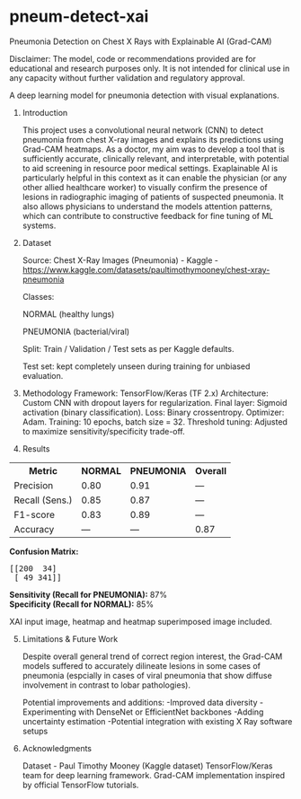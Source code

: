 # pneum-detect-xai
Pneumonia Detection on Chest X Rays with Explainable AI (Grad-CAM)

Disclaimer: The model, code or recommendations provided are for educational and research purposes only. It is not intended for clinical use in any capacity without further validation and regulatory approval.

A deep learning model for pneumonia detection with visual explanations.

1. Introduction
   
   This project uses a convolutional neural network (CNN) to detect pneumonia from chest X-ray images and explains its predictions using Grad-CAM heatmaps.
   As a doctor, my aim was to develop a tool that is sufficiently accurate, clinically relevant, and interpretable, with potential to aid screening in resource        poor medical settings.
   Exaplainable AI is particularly helpful in this context as it can enable the physician (or any other allied healthcare worker) to visually confirm the presence     of lesions in radiographic imaging of patients of suspected pneumonia. It also allows physicians to understand the models attention patterns, which can             contribute to constructive feedback for fine tuning of ML systems.

3. Dataset
   
	Source: Chest X-Ray Images (Pneumonia) - Kaggle - https://www.kaggle.com/datasets/paultimothymooney/chest-xray-pneumonia

	Classes:

	NORMAL (healthy lungs)

 	PNEUMONIA (bacterial/viral)

	Split: Train / Validation / Test sets as per Kaggle defaults.

	Test set: kept completely unseen during training for unbiased evaluation.

3. Methodology
	Framework: TensorFlow/Keras (TF 2.x)
	Architecture: Custom CNN with dropout layers for regularization.
	Final layer: Sigmoid activation (binary classification).
	Loss: Binary crossentropy.
	Optimizer: Adam.
	Training: 10 epochs, batch size = 32.
	Threshold tuning: Adjusted to maximize sensitivity/specificity trade-off.

4. Results
<table>
  <tr>
    <th>Metric</th>
    <th>NORMAL</th>
    <th>PNEUMONIA</th>
    <th>Overall</th>
  </tr>
  <tr>
    <td>Precision</td>
    <td>0.80</td>
    <td>0.91</td>
    <td>—</td>
  </tr>
  <tr>
    <td>Recall (Sens.)</td>
    <td>0.85</td>
    <td>0.87</td>
    <td>—</td>
  </tr>
  <tr>
    <td>F1-score</td>
    <td>0.83</td>
    <td>0.89</td>
    <td>—</td>
  </tr>
  <tr>
    <td>Accuracy</td>
    <td>—</td>
    <td>—</td>
    <td>0.87</td>
  </tr>
</table>

**Confusion Matrix:**
<pre>
[[200  34]
 [ 49 341]]
</pre>

<p><b>Sensitivity (Recall for PNEUMONIA):</b> 87%<br>
<b>Specificity (Recall for NORMAL):</b> 85%</p>

XAI input image, heatmap and heatmap superimposed image included.

5. Limitations & Future Work
   
	Despite overall general trend of correct region interest, the Grad-CAM models suffered to accurately dilineate lesions in some cases of pneumonia (espcially in 		cases of viral pneumonia that show diffuse involvement in contrast to lobar pathologies).

	Potential improvements and additions:
	-Improved data diversity
	-Experimenting with DenseNet or EfficientNet backbones
	-Adding uncertainty estimation
	-Potential integration with existing X Ray software setups

7. Acknowledgments
   
	Dataset - Paul Timothy Mooney (Kaggle dataset)
	TensorFlow/Keras team for deep learning framework.
	Grad-CAM implementation inspired by official TensorFlow tutorials.
